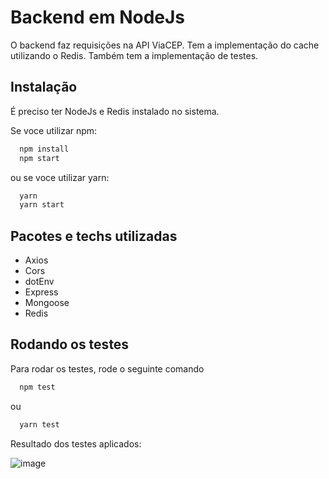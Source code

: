 
# Backend em NodeJs




O backend faz requisições na API ViaCEP. Tem a 
implementação do cache utilizando o Redis. Também
tem a implementação de testes.


## Instalação

É preciso ter NodeJs e Redis instalado
no sistema. 

Se voce utilizar npm: 
```bash
  npm install
  npm start
```
ou se voce utilizar yarn: 
```bash
  yarn 
  yarn start
```
    
## Pacotes e techs utilizadas

- Axios 
- Cors
- dotEnv
- Express
- Mongoose
- Redis


## Rodando os testes

Para rodar os testes, rode o seguinte comando

```bash
  npm test
```
ou 

```bash
  yarn test
```

Resultado dos testes aplicados: 

![image](https://user-images.githubusercontent.com/86496233/194789447-96ab3c1f-13ef-4a9a-be97-3f6111e39d7e.png)
